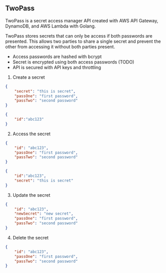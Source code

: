 ## TwoPass

TwoPass is a secret access manager API created with AWS API Gateway, DynamoDB, and AWS Lambda with Golang.

TwoPass stores secrets that can only be access if both passwords are presented. This allows two parties to share a single secret and prevent the other from accessing it without both parties present.

* Access passwords are hashed with bcrypt
* Secret is encrypted using both access passwords (TODO)
* API is secured with API keys and throttling

1. Create a secret
```json
{
    "secret": "this is secret",
    "passOne": "first password",
    "passTwo": "second password"
}
```
```json
{
    "id":"abc123"
}
```

2. Access the secret
```json
{
    "id": "abc123",
    "passOne": "first password",
    "passTwo": "second password"
}
```
```json
{
    "id":"abc123",
    "secret": "this is secret"
}
```

3. Update the secret
```json
{
    "id": "abc123",
    "newSecret": "new secret",
    "passOne": "first password",
    "passTwo": "second password"
}
```

4. Delete the secret
```json
{
    "id": "abc123",
    "passOne": "first password",
    "passTwo": "second password"
}
```